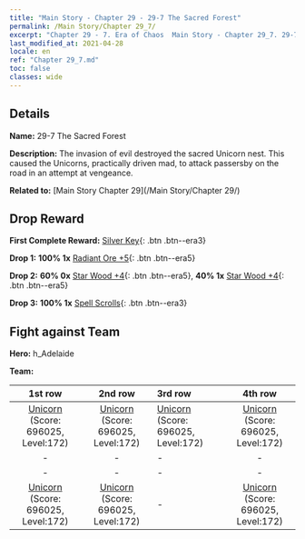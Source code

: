 ```yaml
---
title: "Main Story - Chapter 29 - 29-7 The Sacred Forest"
permalink: /Main Story/Chapter 29_7/
excerpt: "Chapter 29 - 7. Era of Chaos  Main Story - Chapter 29_7. 29-7 The Sacred Forest"
last_modified_at: 2021-04-28
locale: en
ref: "Chapter 29_7.md"
toc: false
classes: wide
---
```


## Details

 **Name:** 29-7 The Sacred Forest

 **Description:** The invasion of evil destroyed the sacred Unicorn nest. This caused the Unicorns, practically driven mad, to attack passersby on the road in an attempt at vengeance.

 **Related to:** [Main Story Chapter 29](/Main Story/Chapter 29/)

## Drop Reward

 **First Complete Reward:** [Silver Key](/Items/con_693/){: .btn .btn--era3}

 **Drop 1:** **100% 1x** [Radiant Ore +5](/Items/mat_96/){: .btn .btn--era5}

 **Drop 2:** **60% 0x** [Star Wood +4](/Items/mat_90/){: .btn .btn--era5}, **40% 1x** [Star Wood +4](/Items/mat_90/){: .btn .btn--era5}

 **Drop 3:** **100% 1x** [Spell Scrolls](/Items/con_694/){: .btn .btn--era3}


## Fight against Team
 **Hero:** h_Adelaide

 **Team:**


  | 1st row | 2nd row | 3rd row | 4th row |
  |:----:|:----:|:----|:----:|
  | [Unicorn](/units/Unicorn/) (Score: 696025, Level:172)  | [Unicorn](/units/Unicorn/) (Score: 696025, Level:172)  | [Unicorn](/units/Unicorn/) (Score: 696025, Level:172)  | [Unicorn](/units/Unicorn/) (Score: 696025, Level:172)  |
  | - | - | - | - |
  | - | - | - | - |
  | [Unicorn](/units/Unicorn/) (Score: 696025, Level:172)  | [Unicorn](/units/Unicorn/) (Score: 696025, Level:172)  | - | [Unicorn](/units/Unicorn/) (Score: 696025, Level:172)  |


